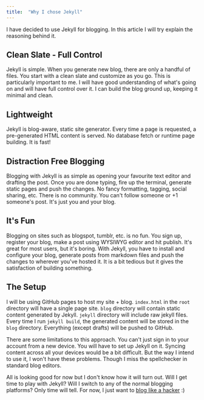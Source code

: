 ```yaml
---
title:  "Why I chose Jekyll"
---
```


I have decided to use Jekyll for blogging. In this article I will try explain the reasoning behind it.


Clean Slate - Full Control
-----------
Jekyll is simple. When you generate new blog, there are only a handful of files. You start with a clean slate and customize as you go. This is particularly important to me. I will have good understanding of what's going on and will have full control over it. I can build the blog ground up, keeping it minimal and clean.


Lightweight
-----------
Jekyll is blog-aware, static site generator. Every time a page is requested, a pre-generated HTML content is served. No database fetch or runtime page building. It is fast!


Distraction Free Blogging
-----------
Blogging with Jekyll is as simple as opening your favourite text editor and drafting the post. Once you are done typing, fire up the terminal, generate static pages and push the changes. No fancy formatting, tagging, social sharing, etc. There is no community. You can't follow someone or +1 someone's post. It's just you and your blog.


It's Fun
-----------
Blogging on sites such as blogspot, tumblr, etc. is no fun. You sign up, register your blog, make a post using WYSIWYG editor and hit publish. It's great for most users, but it's boring. With Jekyll, you have to install and configure your blog, generate posts from markdown files and push the changes to wherever you've hosted it. It is a bit tedious but it gives the satisfaction of building something.


The Setup
-----------
I will be using GitHub pages to host my site + blog. `index.html` in the `root` directory will have a single page site. `blog` directory will contain static content generated by Jekyll. `jekyll` directory will include raw jekyll files. Every time I run `jekyll build`, the generated content will be stored in the `blog` directory. Everything (except drafts) will be pushed to GitHub.


There are some limitations to this approach. You can't just sign in to your account from a new device. You will have to set up Jekyll on it. Syncing content across all your devices would be a bit difficult. But the way I intend to use it, I won't have these problems. Though I miss the spellchecker in standard blog editors.


All is looking good for now but I don't know how it will turn out. Will I get time to play with Jekyll? Will I switch to any of the normal blogging platforms? Only time will tell. For now, I just want to [blog like a hacker](http://tom.preston-werner.com/2008/11/17/blogging-like-a-hacker.html) :)
